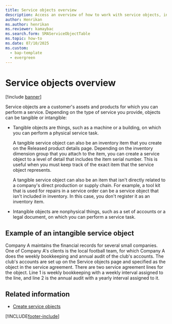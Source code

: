 ```yaml
---
title: Service objects overview
description: Access an overview of how to work with service objects, including an example of an intangible service object and additional resources.
author: Henrikan
ms.author: henrikan
ms.reviewer: kamaybac
ms.search.form: SMAServiceObjectTable
ms.topic: how-to
ms.date: 07/10/2025
ms.custom: 
  - bap-template
  - evergreen
---
```


# Service objects overview

[!include [banner](../includes/banner.md)]

Service objects are a customer's assets and products for which you can perform a service. Depending on the type of service you provide, objects can be tangible or intangible:

- Tangible objects are things, such as a machine or a building, on which you can perform a physical service task.

    A tangible service object can also be an inventory item that you create on the Released product details page. Depending on the inventory dimension group that you attach to the item, you can create a service object to a level of detail that includes the item serial number. This is useful when you must keep track of the exact item that the service object represents.

    A tangible service object can also be an item that isn't directly related to a company's direct production or supply chain. For example, a tool kit that is used for repairs in a service order can be a service object that isn't included in inventory. In this case, you don't register it as an inventory item.

- Intangible objects are nonphysical things, such as a set of accounts or a legal document, on which you can perform a service task.

## Example of an intangible service object

Company A maintains the financial records for several small companies. One of Company A's clients is the local football team, for which Company A does the weekly bookkeeping and annual audit of the club's accounts. The club's accounts are set up on the Service objects page and specified as the object in the service agreement. There are two service agreement lines for the object. Line 1 is weekly bookkeeping with a weekly interval assigned to the line, and line 2 is the annual audit with a yearly interval assigned to it.

## Related information

- [Create service objects](create-service-objects.md)

[!INCLUDE[footer-include](../../includes/footer-banner.md)]
